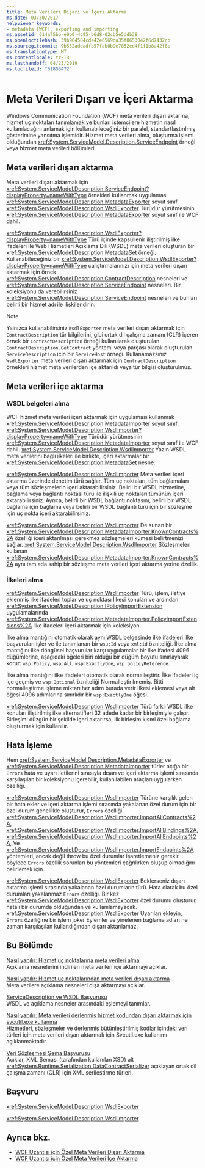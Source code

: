 ```yaml
---
title: Meta Verileri Dışarı ve İçeri Aktarma
ms.date: 03/30/2017
helpviewer_keywords:
- metadata [WCF], exporting and importing
ms.assetid: 614a75bb-e0b0-4c95-b6d8-02cb5e5ddb38
ms.openlocfilehash: 39b964584cde42e6569da35f8653042f6d7432cb
ms.sourcegitcommit: 9b552addadfb57fab0b9e7852ed4f1f1b8a42f8e
ms.translationtype: MT
ms.contentlocale: tr-TR
ms.lasthandoff: 04/23/2019
ms.locfileid: "61856472"
---
```

# <a name="exporting-and-importing-metadata"></a>Meta Verileri Dışarı ve İçeri Aktarma
Windows Communication Foundation (WCF) meta verileri dışarı aktarma, hizmet uç noktaları tanımlamak ve bunları istemcilere hizmetin nasıl kullanılacağını anlamak için kullanabileceğiniz bir paralel, standartlaştırılmış gösterimine yansıtma işlemidir. Hizmet meta verileri alma, oluşturma işlemi olduğundan <xref:System.ServiceModel.Description.ServiceEndpoint> örneği veya hizmet meta verileri bölümleri.  
  
## <a name="exporting-metadata"></a>Meta verileri dışarı aktarma  
 Meta verileri dışarı aktarmak için <xref:System.ServiceModel.Description.ServiceEndpoint?displayProperty=nameWithType> örnekleri kullanmak uygulaması <xref:System.ServiceModel.Description.MetadataExporter> soyut sınıf. <xref:System.ServiceModel.Description.WsdlExporter> Türüdür yürütmesinin <xref:System.ServiceModel.Description.MetadataExporter> soyut sınıf ile WCF dahil.  
  
 <xref:System.ServiceModel.Description.WsdlExporter?displayProperty=nameWithType> Türü içinde kapsüllenir iliştirilmiş ilke ifadeleri ile Web Hizmetleri Açıklama Dili (WSDL) meta verileri oluşturan bir <xref:System.ServiceModel.Description.MetadataSet> örneği. Kullanabileceğiniz bir <xref:System.ServiceModel.Description.WsdlExporter?displayProperty=nameWithType> çalıştırmalarınızı için meta verileri dışarı aktarmak için örnek <xref:System.ServiceModel.Description.ContractDescription> nesneleri ve <xref:System.ServiceModel.Description.ServiceEndpoint> nesneleri. Bir koleksiyonu da verebilirsiniz <xref:System.ServiceModel.Description.ServiceEndpoint> nesneleri ve bunları belirli bir hizmet adı ile ilişkilendirin.  
  
> [!NOTE]
>  Yalnızca kullanabilirsiniz `WsdlExporter` meta verileri dışarı aktarmak için `ContractDescription` tür bilgilerini, gibi ortak dil çalışma zamanı (CLR) içeren örnek bir `ContractDescription` örneği kullanılarak oluşturulan `ContractDescription.GetContract` yöntemi veya parçası olarak oluşturulan `ServiceDescription` için bir `ServiceHost` örneği. Kullanamazsınız `WsdlExporter` meta verileri dışarı aktarmak için `ContractDescription` örnekleri hizmet meta verilerden içe aktarıldı veya tür bilgisi oluşturulmuş.  
  
## <a name="importing-metadata"></a>Meta verileri içe aktarma  
  
### <a name="importing-wsdl-documents"></a>WSDL belgeleri alma  
 WCF hizmet meta verileri içeri aktarmak için uygulaması kullanmak <xref:System.ServiceModel.Description.MetadataImporter> soyut sınıf. <xref:System.ServiceModel.Description.WsdlImporter?displayProperty=nameWithType> Türüdür yürütmesinin <xref:System.ServiceModel.Description.MetadataImporter> soyut sınıf ile WCF dahil. <xref:System.ServiceModel.Description.WsdlImporter> Yazın WSDL meta verilerini bağlı ilkeleri ile birlikte, içeri aktarmalar bir <xref:System.ServiceModel.Description.MetadataSet> nesne.  
  
 <xref:System.ServiceModel.Description.WsdlImporter> Meta verileri içeri aktarma üzerinde denetim türü sağlar. Tüm uç noktaları, tüm bağlamaları veya tüm sözleşmelerin içeri aktarabilirsiniz. Belirli bir WSDL hizmetine, bağlama veya bağlantı noktası türü ile ilişkili uç noktaları tümünün içeri aktarabilirsiniz. Ayrıca, belirli bir WSDL bağlantı noktasını, belirli bir WSDL bağlama için bağlama veya belirli bir WSDL bağlantı türü için bir sözleşme için uç nokta içeri aktarabilirsiniz.  
  
 <xref:System.ServiceModel.Description.WsdlImporter> De sunan bir <xref:System.ServiceModel.Description.MetadataImporter.KnownContracts%2A> özelliği içeri aktarılması gerekmez sözleşmeleri kümesi belirtmenizi sağlar. <xref:System.ServiceModel.Description.WsdlImporter> Sözleşmeleri kullanan <xref:System.ServiceModel.Description.MetadataImporter.KnownContracts%2A> aynı tam ada sahip bir sözleşme meta verileri içeri aktarma yerine özellik.  
  
### <a name="importing-policies"></a>İlkeleri alma  
 <xref:System.ServiceModel.Description.WsdlImporter> Türü, işlem, iletiye eklenmiş ilke ifadeleri toplar ve uç noktası İlkesi konuları ve ardından <xref:System.ServiceModel.Description.IPolicyImportExtension> uygulamalarında <xref:System.ServiceModel.Description.MetadataImporter.PolicyImportExtensions%2A> ilke ifadeleri içeri aktarmak için koleksiyon.  
  
 İlke alma mantığını otomatik olarak aynı WSDL belgesinde ilke ifadeleri ilke başvuruları işler ve ile tanımlanan bir `wsu:Id` veya `xml:id` özniteliği. İlke alma mantığını ilke döngüsel başvurular karşı uygulamalar bir ilke ifadesi 4096 düğümlerine, aşağıdaki öğeleri biri olduğu bir düğüm boyutu sınırlayarak korur: `wsp:Policy`, `wsp:All`, `wsp:ExactlyOne`, `wsp:policyReference`.  
  
 İlke alma mantığını ilke ifadeleri otomatik olarak normalleştirir. İlke ifadeleri iç içe geçmiş ve `wsp:Optional` özniteliği Normalleştirilmemiş. Bitti normalleştirme işleme miktarı her adım burada verir İlkesi eklemesi veya alt öğesi 4096 adımlarına sınırlıdır bir `wsp:ExactlyOne` öğesi.  
  
 <xref:System.ServiceModel.Description.WsdlImporter> Türü farklı WSDL ilke konuları iliştirilmiş ilke alternatifleri 32 adede kadar bir birleşimiyle çalışır. Birleşimi düzgün bir şekilde içeri aktarırsa, ilk birleşim kısmi özel bağlama oluşturmak için kullanılır.  
  
## <a name="error-handling"></a>Hata İşleme  
 Hem <xref:System.ServiceModel.Description.MetadataExporter> ve <xref:System.ServiceModel.Description.MetadataImporter> türler açığa bir `Errors` hata ve uyarı iletilerini sırasıyla dışarı ve içeri aktarma işlemi sırasında karşılaşılan bir koleksiyonu içerebilir, kullanılabilen araçları uygularken özelliği.  
  
 <xref:System.ServiceModel.Description.WsdlImporter> Türüne karşılık gelen bir hata ekler ve içeri aktarma işlemi sırasında yakalanan özel durum için bir özel durum genellikle oluşturur, `Errors` özelliği. <xref:System.ServiceModel.Description.WsdlImporter.ImportAllContracts%2A>, <xref:System.ServiceModel.Description.WsdlImporter.ImportAllBindings%2A>, <xref:System.ServiceModel.Description.WsdlImporter.ImportAllEndpoints%2A>, Ve <xref:System.ServiceModel.Description.WsdlImporter.ImportEndpoints%2A> yöntemleri, ancak değil throw bu özel durumlar işaretlemeniz gerekir böylece `Errors` özellik sorunları bu yöntemleri çağrılırken oluşup olmadığını belirlemek için.  
  
 <xref:System.ServiceModel.Description.WsdlExporter> Beklerseniz dışarı aktarma işlemi sırasında yakalanan özel durumların türü. Hata olarak bu özel durumları yakalanmaz `Errors` özelliği. Bir kez <xref:System.ServiceModel.Description.WsdlExporter> özel durumu oluşturur, hatalı bir durumda olduğundan ve kullanılamayacak. <xref:System.ServiceModel.Description.WsdlExporter> Uyarıları ekleyin, `Errors` özelliğine bir işlem joker Eylemler ve yinelenen bağlama adları ne zaman karşılaşılan kullandığından dışarı aktarılamaz.  
  
## <a name="in-this-section"></a>Bu Bölümde  
 [Nasıl yapılır: Hizmet uç noktalarına meta verileri alma](../../../../docs/framework/wcf/feature-details/how-to-import-metadata-into-service-endpoints.md)  
 Açıklama nesnelerini indirilen meta verileri içe aktarmayı açıklar.  
  
 [Nasıl yapılır: Hizmet uç noktalarından meta verileri dışarı aktarma](../../../../docs/framework/wcf/feature-details/how-to-export-metadata-from-service-endpoints.md)  
 Meta verilere açıklama nesneleri dışa aktarmayı açıklar.  
  
 [ServiceDescription ve WSDL Başvurusu](../../../../docs/framework/wcf/feature-details/servicedescription-and-wsdl-reference.md)  
 WSDL ve açıklama nesneler arasındaki eşlemeyi tanımlar.  
  
 [Nasıl yapılır: Meta verileri derlenmiş hizmet kodundan dışarı aktarmak için svcutil.exe kullanma](../../../../docs/framework/wcf/feature-details/how-to-use-svcutil-exe-to-export-metadata-from-compiled-service-code.md)  
 Hizmetleri, sözleşmeler ve derlenmiş bütünleştirilmiş kodlar içindeki veri türleri için meta verileri dışarı aktarmak için Svcutil.exe kullanımı açıklanmaktadır.  
  
 [Veri Sözleşmesi Şema Başvurusu](../../../../docs/framework/wcf/feature-details/data-contract-schema-reference.md)  
 Açıklar, XML Şeması (tarafından kullanılan XSD) alt <xref:System.Runtime.Serialization.DataContractSerializer> açıklayan ortak dil çalışma zamanı (CLR) için XML serileştirme türleri.  
  
## <a name="reference"></a>Başvuru  
 <xref:System.ServiceModel.Description.WsdlExporter>  
  
 <xref:System.ServiceModel.Description.WsdlImporter>  
  
## <a name="see-also"></a>Ayrıca bkz.

- [WCF Uzantısı için Özel Meta Verileri Dışarı Aktarma](../../../../docs/framework/wcf/extending/exporting-custom-metadata-for-a-wcf-extension.md)
- [WCF Uzantısı için Özel Meta Verileri İçe Aktarma](../../../../docs/framework/wcf/extending/importing-custom-metadata-for-a-wcf-extension.md)
